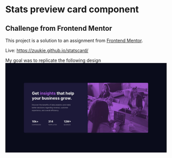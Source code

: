 # Stats preview card component
## Challenge from Frontend Mentor
This project is a solution to an assignment from [Frontend Mentor](https://www.frontendmentor.io/challenges/stats-preview-card-component-8JqbgoU62).

Live: https://zuukie.github.io/statscard/

My goal was to replicate the following design
![img](/design/desktop-design.jpg)
